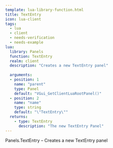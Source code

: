 ```yaml
---
template: lua-library-function.html
title: TextEntry
icon: lua-client
tags:
  - lua
  - client
  - needs-verification
  - needs-example
lua:
  library: Panels
  function: TextEntry
  realm: client
  description: "Creates a new TextEntry panel"
  
  arguments:
  - position: 1
    name: "parent"
    type: Panel
    default: "VGui_GetClientLuaRootPanel()"
  - position: 2
    name: "name"
    type: string
    default: "\"TextEntry\""
  returns:
    - type: TextEntry
      description: "The new TextEntry Panel"
---
```


<div class="lua__search__keywords">
Panels.TextEntry &#x2013; Creates a new TextEntry panel
</div>

